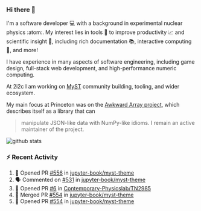 ### Hi there 👋 

I'm a software developer 💻 with a background in experimental nuclear physics :atom:. My interest lies in tools :wrench: to improve productivity :chart_with_upwards_trend: and scientific insight :telescope:, including rich documentation 📚, interactive computing 🧮, and more! 

I have experience in many aspects of software engineering, including game design, full-stack web development, and high-performance numeric computing. 

At 2i2c I am working on [MyST](https://github.com/jupyter-book/mystmd) community building, tooling, and wider ecosystem. 

My main focus at Princeton was on the [Awkward Array project](awkward-array.org/), which describes itself as a library that can 
> manipulate JSON-like data with NumPy-like idioms. I remain an active maintainer of the project. 

![github stats](https://github-readme-stats.vercel.app/api?username=agoose77&show_icons=true&hide_rank=true&hide_title=true&bg_color=30,e76445,904e95&text_color=efe3ec&icon_color=efe3ec)
<!--
**agoose77/agoose77** is a ✨ _special_ ✨ repository because its `README.md` (this file) appears on your GitHub profile.

Here are some ideas to get you started:

- 🔭 I’m currently working on ...
- 🌱 I’m currently learning ...
- 👯 I’m looking to collaborate on ...
- 🤔 I’m looking for help with ...
- 💬 Ask me about ...
- 📫 How to reach me: ...
- 😄 Pronouns: ...
- ⚡ Fun fact: ...
-->

### :zap: Recent Activity

<!--START_SECTION:activity-->
1. 💪 Opened PR [#556](https://github.com/jupyter-book/myst-theme/pull/556) in [jupyter-book/myst-theme](https://github.com/jupyter-book/myst-theme)
2. 🗣 Commented on [#531](https://github.com/jupyter-book/myst-theme/pull/531#issuecomment-2702278838) in [jupyter-book/myst-theme](https://github.com/jupyter-book/myst-theme)
3. 💪 Opened PR [#6](https://github.com/Contemporary-Physicslab/TN2985/pull/6) in [Contemporary-Physicslab/TN2985](https://github.com/Contemporary-Physicslab/TN2985)
4. 🎉 Merged PR [#554](https://github.com/jupyter-book/myst-theme/pull/554) in [jupyter-book/myst-theme](https://github.com/jupyter-book/myst-theme)
5. 💪 Opened PR [#554](https://github.com/jupyter-book/myst-theme/pull/554) in [jupyter-book/myst-theme](https://github.com/jupyter-book/myst-theme)
<!--END_SECTION:activity-->
